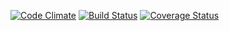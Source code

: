 [![Code Climate](https://codeclimate.com/github/empirical-grammar/empirical-grammar.png)](https://codeclimate.com/github/empirical-grammar/empirical-grammar)
[![Build Status](https://travis-ci.org/quinn/empirical-grammar.png)](https://travis-ci.org/quinn/empirical-grammar)
[![Coverage Status](https://coveralls.io/repos/empirical-grammar/empirical-grammar/badge.png?branch=master)](https://coveralls.io/r/empirical-grammar/empirical-grammar?branch=master)

